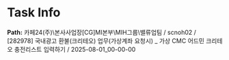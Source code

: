 # Task Info

**Path:** 카페24(주)\본사사업장\[CG]MI본부\MIH그룹\밸류업팀 / scnoh02 / [282978] 국내광고 환불(크리테오) 업무(가상계좌 요청시) _ 가상 CMC 어드민 크리테오 충전리스트 입력하기 / 2025-08-01_00-00-00

